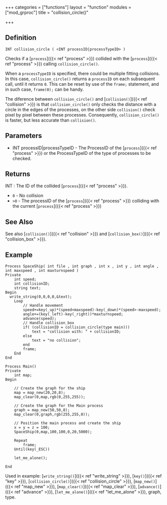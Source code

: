 +++
categories = ["functions"]
layout = "function"
modules = ["mod_grproc"]
title = "collision_circle()"

+++

## Definition

    INT collision_circle ( <INT processID|processTypeID> )

Checks if a [`process`]({{< ref "process" >}}) collided with the [`process`]({{< ref "process" >}}) calling `collision_circle()`.

When a `processTypeID` is specified, there could be multiple fitting collisions. In this case, `collision_circle()` returns a `processID` on each subsequent call, until it returns `0`. This can be reset by use of the `frame;` statement, and in such case, `frame(0);` can be handy.

The diference between `collision_circle()` and [`collision()`]({{< ref "collision" >}}) is that `collision_circle()` only checks the distance with a circle in the edges of the processes, on the other side `collision()` check pixel by pixel between these processes. Consequently, `collision_circle()` is faster, but less accurate than `collision()`.

## Parameters

- INT processID|processTypeID - The ProcessID of the [`process`]({{< ref "process" >}}) or the ProcessTypeID of the type of processes to be checked.

## Returns

INT : The ID of the collided [`process`]({{< ref "process" >}}).

- `0` - No collision
- `>0` - The processID of the [`process`]({{< ref "process" >}}) colliding with the current [`process`]({{< ref "process" >}})

## See Also

See also [`collision()`]({{< ref "collision" >}}) and [`collision_box()`]({{< ref "collision_box" >}}).

## Example

```
Process SpaceShip( int file , int graph , int x , int y , int angle , int maxspeed , int maxturnspeed )
Private
    int speed;
    int collisionID;
    string text;
Begin
  write_string(0,0,0,0,&text);
    Loop
        // Handle movement
        speed+=key(_up)*(speed<maxspeed)-key(_down)*(speed>-maxspeed);
        angle+=(key(_left)-key(_right))*maxturnspeed;
        advance(speed);
        // Handle collision_box
        if( (collisionID = collision_circle(type main)))
            text = "collision with: " + collisionID;
        else
            text = "no collision";
        end
        frame;
    End
End

Process Main()
Private
    int map;
Begin

    // Create the graph for the ship
    map = map_new(20,20,8);
    map_clear(0,map,rgb(0,255,255));

    // Create the graph for the Main process
    graph = map_new(50,50,8);
    map_clear(0,graph,rgb(255,255,0));

    // Position the main process and create the ship
    x = y = z = 100;
    SpaceShip(0,map,100,100,0,20,5000);

    Repeat
        frame;
    Until(key(_ESC))

    let_me_alone();

End
```

Used in example: [`write_string()`]({{< ref "write_string" >}}), [`key()`]({{< ref "key" >}}), [`collision_circle()`]({{< ref "collision_circle" >}}), [`map_new()`]({{< ref "map_new" >}}), [`map_clear()`]({{< ref "map_clear" >}}), [`advance()`]({{< ref "advance" >}}), [`let_me_alone()`]({{< ref "let_me_alone" >}}), graph, type.

